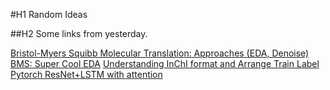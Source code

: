 #H1 Random Ideas

##H2 Some links from yesterday.

[Bristol-Myers Squibb Molecular Translation: Approaches (EDA, Denoise)](https://www.kaggle.com/maksymshkliarevskyi/bms-moleculartranslation-approaches-eda-denoise)
[BMS: Super Cool EDA](https://www.kaggle.com/maunish/bms-super-cool-eda)
[Understanding InChI format and Arrange Train Label](https://www.kaggle.com/wineplanetary/understanding-inchi-format-and-arrange-train-label)
[Pytorch ResNet+LSTM with attention](https://www.kaggle.com/pasewark/pytorch-resnet-lstm-with-attention)

